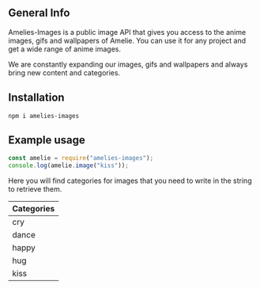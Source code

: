 
## General Info
Amelies-Images is a public image API that gives you access to the anime images, gifs and wallpapers of Amelie. You can use it for any project and get a wide range of anime images.

We are constantly expanding our images, gifs and wallpapers and always bring new content and categories.

## Installation
```blue
npm i amelies-images
```

## Example usage

```js
const amelie = require("amelies-images");
console.log(amelie.image("kiss"));
```

Here you will find categories for images that you need to write in the string to retrieve them.

| Categories |
| ------------ |
| cry |
| dance |
| happy |
| hug |
| kiss |
